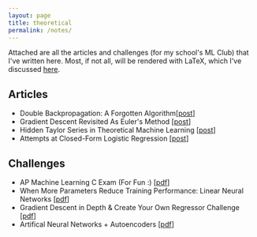 ```yaml
---
layout: page
title: theoretical
permalink: /notes/
---
```


Attached are all the articles and challenges (for my school's ML Club) that I've written here. Most, if not all, will be rendered with LaTeX, which I've discussed [here][7].


## Articles
- Double Backpropagation: A Forgotten Algorithm[[post][4]] 
- Gradient Descent Revisited As Euler's Method [[post][1]]
- Hidden Taylor Series in Theoretical Machine Learning [[post][2]]
- Attempts at Closed-Form Logistic Regression [[post][3]]

[1]: /jekyll/update/2022/10/11/gradient-descent-euler/
[2]: /jekyll/update/2022/09/26/mltaylorseries-copy/
[3]: /jekyll/update/2022/09/20/closed-form-logreg/
[4]: /jekyll/update/2023/01/01/double-backprop/
## Challenges
- AP Machine Learning C Exam (For Fun :) [[pdf][8]]
- When More Parameters Reduce Training Performance: Linear Neural Networks [[pdf][4]]
- Gradient Descent in Depth & Create Your Own Regressor Challenge [[pdf][5]]
- Artifical Neural Networks + Autoencoders [[pdf][6]]

[5]: /notes/Gradient_Descent_ML_Club_Challenge.pdf
[4]: /notes/Linear_Regression_Layer.pdf
[6]: /notes/Artificial_Neural_Networks_ML_Club_Worksheet.pdf
[7]: /jekyll/update/2022/11/04/latex
[8]: /notes/AP_Machine_Learning_C_Exam.pdf
